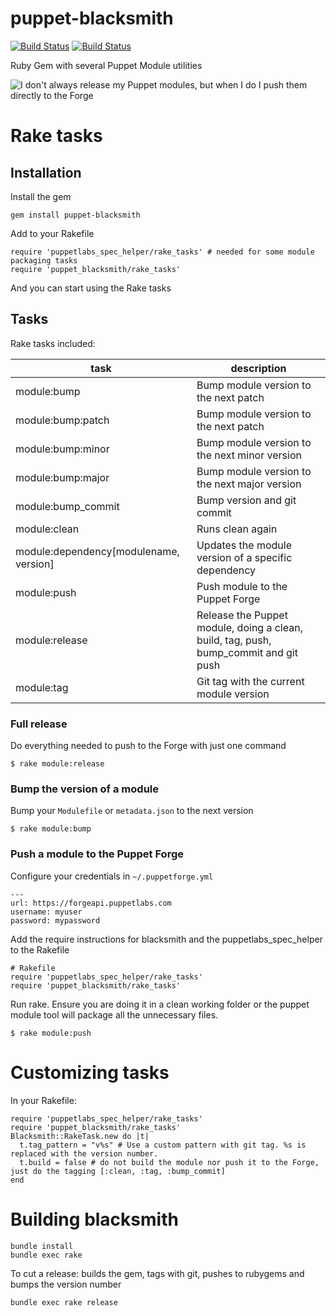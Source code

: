 puppet-blacksmith
=================

[![Build Status](https://maestro.maestrodev.com/api/v1/projects/67/compositions/326/badge/icon)](https://maestro.maestrodev.com/projects/67/compositions/326)
[![Build Status](https://travis-ci.org/maestrodev/puppet-blacksmith.svg?branch=master)](https://travis-ci.org/maestrodev/puppet-blacksmith)

Ruby Gem with several Puppet Module utilities

![I don't always release my Puppet modules, but when I do I push them directly to the Forge](https://raw.github.com/maestrodev/puppet-blacksmith/gh-pages/dos-equis.jpg)

# Rake tasks

## Installation

Install the gem

	gem install puppet-blacksmith

Add to your Rakefile

    require 'puppetlabs_spec_helper/rake_tasks' # needed for some module packaging tasks
    require 'puppet_blacksmith/rake_tasks'

And you can start using the Rake tasks

## Tasks

Rake tasks included:

| task               | description |
| ------------------ | ----------- |
| module:bump        | Bump module version to the next patch |
| module:bump:patch  | Bump module version to the next patch |
| module:bump:minor  | Bump module version to the next minor version |
| module:bump:major  | Bump module version to the next major version |
| module:bump_commit | Bump version and git commit |
| module:clean       | Runs clean again |
| module:dependency[modulename, version] | Updates the module version of a specific dependency |
| module:push        | Push module to the Puppet Forge |
| module:release     | Release the Puppet module, doing a clean, build, tag, push, bump_commit and git push |
| module:tag         | Git tag with the current module version |

### Full release

Do everything needed to push to the Forge with just one command

    $ rake module:release

### Bump the version of a module

Bump your `Modulefile` or `metadata.json` to the next version

    $ rake module:bump

### Push a module to the Puppet Forge

Configure your credentials in `~/.puppetforge.yml`

    ---
    url: https://forgeapi.puppetlabs.com
    username: myuser
    password: mypassword


Add the require instructions for blacksmith and the puppetlabs_spec_helper to the Rakefile

    # Rakefile
    require 'puppetlabs_spec_helper/rake_tasks'
    require 'puppet_blacksmith/rake_tasks'

Run rake. Ensure you are doing it in a clean working folder or the puppet module tool will package all the unnecessary files.

    $ rake module:push

# Customizing tasks

In your Rakefile:

    require 'puppetlabs_spec_helper/rake_tasks'
    require 'puppet_blacksmith/rake_tasks'
    Blacksmith::RakeTask.new do |t|
      t.tag_pattern = "v%s" # Use a custom pattern with git tag. %s is replaced with the version number.
      t.build = false # do not build the module nor push it to the Forge, just do the tagging [:clean, :tag, :bump_commit]
    end


# Building blacksmith

    bundle install
    bundle exec rake

To cut a release: builds the gem, tags with git, pushes to rubygems and bumps the version number

    bundle exec rake release
